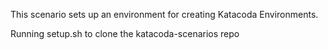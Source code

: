 This scenario sets up an environment for creating Katacoda Environments.

Running setup.sh to clone the katacoda-scenarios repo
